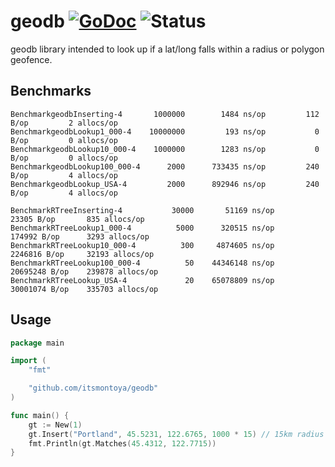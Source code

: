 # geodb [![GoDoc](https://godoc.org/github.com/itsmontoya/geodb?status.svg)](https://godoc.org/github.com/itsmontoya/geodb) ![Status](https://img.shields.io/badge/status-beta-yellow.svg)

geodb library intended to look up if a lat/long falls within a radius or polygon geofence.

## Benchmarks
```
BenchmarkgeodbInserting-4       1000000        1484 ns/op         112 B/op         2 allocs/op
BenchmarkgeodbLookup1_000-4    10000000         193 ns/op           0 B/op         0 allocs/op
BenchmarkgeodbLookup10_000-4    1000000        1283 ns/op           0 B/op         0 allocs/op
BenchmarkgeodbLookup100_000-4      2000      733435 ns/op         240 B/op         4 allocs/op
BenchmarkgeodbLookup_USA-4         2000      892946 ns/op         240 B/op         4 allocs/op

BenchmarkRTreeInserting-4           30000       51169 ns/op       23305 B/op       835 allocs/op
BenchmarkRTreeLookup1_000-4          5000      320515 ns/op      174992 B/op      3293 allocs/op
BenchmarkRTreeLookup10_000-4          300     4874605 ns/op     2246816 B/op     32193 allocs/op
BenchmarkRTreeLookup100_000-4          50    44346148 ns/op    20695248 B/op    239878 allocs/op
BenchmarkRTreeLookup_USA-4             20    65078809 ns/op    30001074 B/op    335703 allocs/op
```

## Usage
``` go
package main

import (
	"fmt"

	"github.com/itsmontoya/geodb"
)

func main() {
	gt := New(1)
	gt.Insert("Portland", 45.5231, 122.6765, 1000 * 15) // 15km radius
	fmt.Println(gt.Matches(45.4312, 122.7715))
}
```